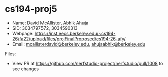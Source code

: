 # cs194-proj5

- Name: David McAllister, Abhik Ahuja
- SID: 3034797572, 3034590313
- Webpage: https://inst.eecs.berkeley.edu/~cs194-26/fa22/upload/files/projFinalProposed/cs194-26-afy/
- Email: mcallisterdavid@berkeley.edu, ahujaabhik@berkeley.edu

Files:
- View PR at https://github.com/nerfstudio-project/nerfstudio/pull/1008 to see changes
